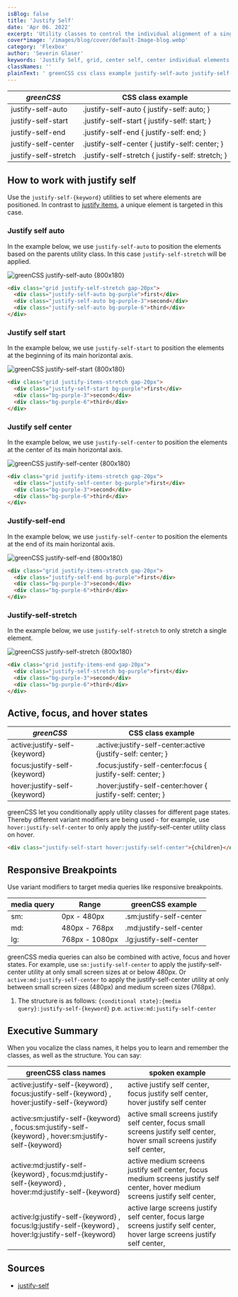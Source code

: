 ```yaml
---
isBlog: false
title: 'Justify Self'
date: 'Apr 06. 2022'
excerpt: 'Utility classes to control the individual alignment of a single grid elements along the horizontal axis.'
cover*image: '/images/blog/cover/default-Image-blog.webp'
category: 'Flexbox'
author: 'Severin Glaser'
keywords: 'Justify Self, grid, center self, center individual elements'
classNames: ''
plainText: ' greenCSS css class example justify-self-auto justify-self-auto justify-self: auto; justify-self-start justify-self-start justify-self: start; justify-self-end justify-self-end justify-self: end; justify-self-center justify-self-center justify-self: center; justify-self-stretch justify-self-stretch justify-self: stretch; how to work with justify self use the `justify-self keyword ` utilities to set where elements are positioned in contrast to justify items docs flexbox-justify-items a unique element is targeted in this case justify self auto in the example below we use `justify-self-auto` to position the elements based on the parents utility class in this case `justify-self-stretch` will be applied ! greenCSS justify-self-auto images docs flex justify-items-stretch webp?style=centerme  justify self start in the example below we use `justify-self-start` to position the elements at the beginning of its main horizontal axis ! greenCSS justify-self-start images docs flex justify-self-start webp?style=centerme  justify self center in the example below we use `justify-self-center` to position the elements at the center of its main horizontal axis ! greenCSS justify-self-center images docs flex justify-self-center webp?style=centerme  justify-self-end in the example below we use `justify-self-center` to position the elements at the end of its main horizontal axis ! greenCSS justify-self-end images docs flex justify-self-end webp?style=centerme  justify-self-stretch in the example below we use `justify-self-stretch` to only stretch a single element ! greenCSS justify-self-stretch images docs flex justify-self-stretch webp?style=centerme  active focus and hover states greenCSS css class example active:justify-self keyword active :justify-self-center:active justify-self: center; focus:justify-self keyword focus :justify-self-center:focus justify-self: center; hover:justify-self keyword hover :justify-self-center:hover justify-self: center; greenCSS let you conditionally apply utility classes for different page states thereby different variant modifiers are being used for example use `hover:justify-self-center` to only apply the justify-self-center utility class on hover  responsive breakpoints use variant modifiers to target media queries like responsive breakpoints media query range greenCSS example sm: 0px 480px sm:justify-self-center md: 480px 768px md:justify-self-center lg: 768px 1080px lg:justify-self-center greenCSS media queries can also be combined with active focus and hover states for example use `sm:justify-self-center` to apply the justify-self-center utility at only small screen sizes at or below 480px or `active:md:justify-self-center` to apply the justify-self-center utility at only between small screen sizes 480px and medium screen sizes 768px 1 the structure is as follows: ` conditional state : media query :justify-self keyword ` p e `active:md:justify-self-center` executive summary when you vocalize the class names it helps you to learn and remember the classes as well as the structure you can say: greenCSS class names spoken example active:justify-self keyword focus:justify-self keyword hover:justify-self keyword active justify self center focus justify self center hover justify self center active:sm:justify-self keyword focus:sm:justify-self keyword hover:sm:justify-self keyword active small screens justify self center focus small screens justify self center hover small screens justify self center active:md:justify-self keyword focus:md:justify-self keyword hover:md:justify-self keyword active medium screens justify self center focus medium screens justify self center hover medium screens justify self center active:lg:justify-self keyword focus:lg:justify-self keyword hover:lg:justify-self keyword active large screens justify self center focus large screens justify self center hover large screens justify self center sources justify-self https: developer mozilla org en-us docs web css justify-self '
---
```


| _greenCSS_           | CSS class example                                |
| -------------------- | ------------------------------------------------ |
| justify-self-auto    | .justify-self-auto { justify-self: auto; }       |
| justify-self-start   | .justify-self-start { justify-self: start; }     |
| justify-self-end     | .justify-self-end { justify-self: end; }         |
| justify-self-center  | .justify-self-center { justify-self: center; }   |
| justify-self-stretch | .justify-self-stretch { justify-self: stretch; } |

## How to work with justify self

Use the `justify-self-{keyword}` utilities to set where elements are positioned. In contrast to [justify items](/docs/flexbox-justify-items), a unique element is targeted in this case.

### Justify self auto

In the example below, we use `justify-self-auto` to position the elements based on the parents utility class. In this case `justify-self-stretch` will be applied.

![greenCSS justify-self-auto {800x180} ](/images/docs/flex/justify-items-stretch.webp)

```html
<div class="grid justify-self-stretch gap-20px">
  <div class="justify-self-auto bg-purple">first</div>
  <div class="justify-self-auto bg-purple-3">second</div>
  <div class="justify-self-auto bg-purple-6">third</div>
</div>
```

### Justify self start

In the example below, we use `justify-self-start` to position the elements at the beginning of its main horizontal axis.

![greenCSS justify-self-start {800x180} ](/images/docs/flex/justify-self-start.webp)

```html
<div class="grid justify-items-stretch gap-20px">
  <div class="justify-self-start bg-purple">first</div>
  <div class="bg-purple-3">second</div>
  <div class="bg-purple-6">third</div>
</div>
```

### Justify self center

In the example below, we use `justify-self-center` to position the elements at the center of its main horizontal axis.

![greenCSS justify-self-center {800x180} ](/images/docs/flex/justify-self-center.webp)

```html
<div class="grid justify-items-stretch gap-20px">
  <div class="justify-self-center bg-purple">first</div>
  <div class="bg-purple-3">second</div>
  <div class="bg-purple-6">third</div>
</div>
```

### Justify-self-end

In the example below, we use `justify-self-center` to position the elements at the end of its main horizontal axis.

![greenCSS justify-self-end {800x180} ](/images/docs/flex/justify-self-end.webp)

```html
<div class="grid justify-items-stretch gap-20px">
  <div class="justify-self-end bg-purple">first</div>
  <div class="bg-purple-3">second</div>
  <div class="bg-purple-6">third</div>
</div>
```

### Justify-self-stretch

In the example below, we use `justify-self-stretch` to only stretch a single element.

![greenCSS justify-self-stretch {800x180} ](/images/docs/flex/justify-self-stretch.webp)

```html
<div class="grid justify-items-end gap-20px">
  <div class="justify-self-stretch bg-purple">first</div>
  <div class="bg-purple-3">second</div>
  <div class="bg-purple-6">third</div>
</div>
```

## Active, focus, and hover states

| _greenCSS_                    | CSS class example                                            |
| ----------------------------- | ------------------------------------------------------------ |
| active:justify-self-{keyword} | .active\:justify-self-center:active {justify-self: center; } |
| focus:justify-self-{keyword}  | .focus\:justify-self-center:focus { justify-self: center; }  |
| hover:justify-self-{keyword}  | .hover\:justify-self-center:hover { justify-self: center; }  |

greenCSS let you conditionally apply utility classes for different page states. Thereby different variant modifiers are being used - for example, use `hover:justify-self-center` to only apply the justify-self-center utility class on hover.

```html
<div class="justify-self-start hover:justify-self-center">{children}</div>
```

## Responsive Breakpoints

Use variant modifiers to target media queries like responsive breakpoints.

| media query | Range          | greenCSS example        |
| ----------- | -------------- | ----------------------- |
| sm:         | 0px - 480px    | .sm:justify-self-center |
| md:         | 480px - 768px  | .md:justify-self-center |
| lg:         | 768px - 1080px | .lg:justify-self-center |

greenCSS media queries can also be combined with active, focus and hover states. For example, use `sm:justify-self-center` to apply the justify-self-center utility at only small screen sizes at or below 480px. Or `active:md:justify-self-center` to apply the justify-self-center utility at only between small screen sizes (480px) and medium screen sizes (768px).

1. The structure is as follows: `{conditional state}:{media query}:justify-self-{keyword}` p.e. `active:md:justify-self-center`

## Executive Summary

When you vocalize the class names, it helps you to learn and remember the classes, as well as the structure. You can say:

| greenCSS class names                                                                                 | spoken example                                                                                                                 |
| ---------------------------------------------------------------------------------------------------- | ------------------------------------------------------------------------------------------------------------------------------ |
| active:justify-self-{keyword} , focus:justify-self-{keyword} , hover:justify-self-{keyword}          | active justify self center, focus justify self center, hover justify self center                                               |
| active:sm:justify-self-{keyword} , focus:sm:justify-self-{keyword} , hover:sm:justify-self-{keyword} | active small screens justify self center, focus small screens justify self center, hover small screens justify self center,    |
| active:md:justify-self-{keyword} , focus:md:justify-self-{keyword} , hover:md:justify-self-{keyword} | active medium screens justify self center, focus medium screens justify self center, hover medium screens justify self center, |
| active:lg:justify-self-{keyword} , focus:lg:justify-self-{keyword} , hover:lg:justify-self-{keyword} | active large screens justify self center, focus large screens justify self center, hover large screens justify self center,    |

## Sources

- [justify-self](https://developer.mozilla.org/en-US/docs/Web/CSS/justify-self)

